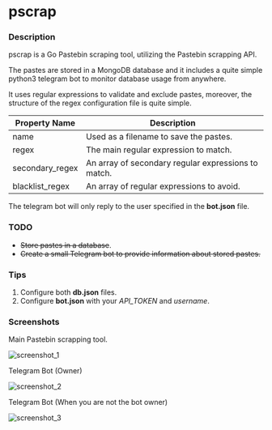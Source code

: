 
# pscrap
  
### Description
pscrap is a Go Pastebin scraping tool, utilizing the Pastebin scrapping API.

The pastes are stored in a MongoDB database and it includes a quite simple python3 telegram bot to monitor database usage from anywhere.

It uses regular expressions to validate and exclude pastes, moreover, the structure of the regex configuration file is quite simple.

| Property Name | Description |
| ------------- | ------------ |
| name | Used as a filename to save the pastes. |
| regex | The main regular expression to match. |
| secondary_regex | An array of secondary regular expressions to match. |
| blacklist_regex | An array of regular expressions to avoid.


The telegram bot will only reply to the user specified in the **bot.json** file.



### TODO
* ~~Store pastes in a database~~.
* ~~Create a small Telegram bot to provide information about stored pastes.~~


### Tips
1) Configure both **db.json** files.
2) Configure **bot.json** with your *API_TOKEN* and *username*.



### Screenshots
Main Pastebin scrapping tool.

![screenshot_1](https://i.imgur.com/XtNFnjx.png)

Telegram Bot (Owner)

![screenshot_2](https://i.imgur.com/WR1FB3i.png)

Telegram Bot (When you are not the bot owner)

![screenshot_3](https://i.imgur.com/ZebQ1yf.png)